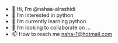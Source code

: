 - 👋 Hi, I’m @nahaa-alrashidi
- 👀 I’m interested in python
- 🌱 I’m currently learning python
- 💞️ I’m looking to collaborate on ...
- 📫 How to reach me naha-1@hotmail.com

<!---
nahaa-alrashidi/nahaa-alrashidi is a ✨ special ✨ repository because its `README.md` (this file) appears on your GitHub profile.
You can click the Preview link to take a look at your changes.
--->
